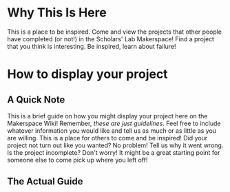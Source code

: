<!-- TITLE: Projects -->
<!-- SUBTITLE: A place to document and write about projects worked on in the Makerspace! -->

# Why This Is Here
This is a place to be inspired. Come and view the projects that other people have completed (or not!) in the Scholars' Lab Makerspace! Find a project that you think is interesting. Be inspired, learn about failure!
# How to display your project
## A Quick Note
This is a brief guide on how you might display your project here on the Makerspace Wiki! Remember, *these are just guidelines*. Feel free to include whatever information you would like and tell us as much or as little as you are willing. This is a place for others to come and be inspired! Did your project not turn out like you wanted? No problem! Tell us why it went wrong. Is the project incomplete? Don't worry! It might be a great starting point for someone else to come pick up where you left off!

## The Actual Guide
